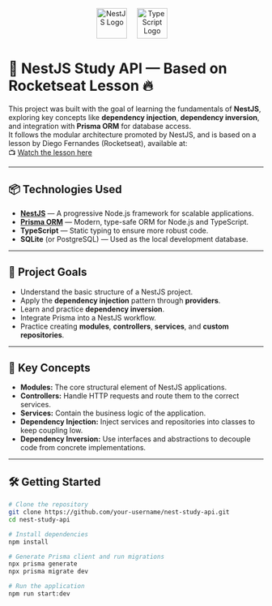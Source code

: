 <p align="center">
  <img src="https://nestjs.com/img/logo-small.svg" alt="NestJS Logo" height="60"/>
  &nbsp;&nbsp;&nbsp;
  <img src="https://cdn.jsdelivr.net/gh/devicons/devicon/icons/typescript/typescript-original.svg" alt="TypeScript Logo" height="60"/>
  &nbsp;&nbsp;&nbsp;
  
</p>

# 🚀 NestJS Study API — Based on Rocketseat Lesson 🔥

This project was built with the goal of learning the fundamentals of **NestJS**, exploring key concepts like **dependency injection**, **dependency inversion**, and integration with **Prisma ORM** for database access.  
It follows the modular architecture promoted by NestJS, and is based on a lesson by Diego Fernandes (Rocketseat), available at:  
📺 [Watch the lesson here](https://www.youtube.com/live/TRa55WbWnvQ?si=W6OI7_pqaOHO5Kt2)

---

## 📦 Technologies Used

- **[NestJS](https://nestjs.com/)** — A progressive Node.js framework for scalable applications.
- **[Prisma ORM](https://www.prisma.io/)** — Modern, type-safe ORM for Node.js and TypeScript.
- **TypeScript** — Static typing to ensure more robust code.
- **SQLite** (or PostgreSQL) — Used as the local development database.

---

## 🎯 Project Goals

- Understand the basic structure of a NestJS project.
- Apply the **dependency injection** pattern through **providers**.
- Learn and practice **dependency inversion**.
- Integrate Prisma into a NestJS workflow.
- Practice creating **modules**, **controllers**, **services**, and **custom repositories**.

---

## 🧠 Key Concepts

- **Modules:** The core structural element of NestJS applications.
- **Controllers:** Handle HTTP requests and route them to the correct services.
- **Services:** Contain the business logic of the application.
- **Dependency Injection:** Inject services and repositories into classes to keep coupling low.
- **Dependency Inversion:** Use interfaces and abstractions to decouple code from concrete implementations.

---

## 🛠️ Getting Started

```bash
# Clone the repository
git clone https://github.com/your-username/nest-study-api.git
cd nest-study-api

# Install dependencies
npm install

# Generate Prisma client and run migrations
npx prisma generate
npx prisma migrate dev

# Run the application
npm run start:dev
